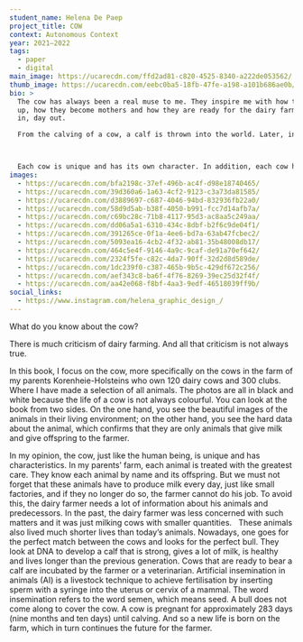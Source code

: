 ```yaml
---
student_name: Helena De Paep
project_title: COW
context: Autonomous Context
year: 2021—2022
tags:
  - paper
  - digital
main_image: https://ucarecdn.com/ffd2ad81-c820-4525-8340-a222de053562/
thumb_image: https://ucarecdn.com/eebc0ba5-18fb-47fe-a198-a101b686ae0b/
bio: >
  The cow has always been a real muse to me. They inspire me with how they grow
  up, how they become mothers and how they are ready for the dairy farmer, day
  in, day out. 

  From the calving of a cow, a calf is thrown into the world. Later, in her teens, she becomes a yearlings. After her first calving, she becomes a heifer. And finally, it becomes a cow from its second calving.  



  Each cow is unique and has its own character. In addition, each cow has its own spots. These marks are as unique as people’s fingerprints.  I am very proud as a farmer’s daughter and am very happy that I can portray these animals in this book. The book can always be extended because animals are added all the time.
images:
  - https://ucarecdn.com/bfa2198c-37ef-496b-ac4f-d98e18740465/
  - https://ucarecdn.com/39d360a6-1a63-4cf2-9123-c3a73da81585/
  - https://ucarecdn.com/d3889697-c687-4046-94bd-832936fb22a0/
  - https://ucarecdn.com/58d9d5ab-b38f-4050-b991-fcc7d14afb7a/
  - https://ucarecdn.com/c69bc28c-71b8-4117-95d3-ac8aa5c249aa/
  - https://ucarecdn.com/dd06a5a1-6310-434c-8dbf-b2f6c9de04f1/
  - https://ucarecdn.com/391265ce-0f1a-4ee6-bd7a-63ab47fcbec2/
  - https://ucarecdn.com/5093ea16-4cb2-4f32-ab81-35b48008db17/
  - https://ucarecdn.com/464c5e4f-9146-4a9c-9caf-de91a70ef642/
  - https://ucarecdn.com/2324f5fe-c82c-4da7-90ff-32d2d8d589de/
  - https://ucarecdn.com/1dc239f0-c387-465b-9b5c-429df672c256/
  - https://ucarecdn.com/aef343c8-ba6f-4f76-8269-39ec25d32f4f/
  - https://ucarecdn.com/aa42e068-f8bf-4aa3-9edf-46518039ff9b/
social_links:
  - https://www.instagram.com/helena_graphic_design_/
---
```

What do you know about the cow? 



There is much criticism of dairy farming. And all that criticism is not always true. 



In this book, I focus on the cow, more specifically on the cows in the farm of my parents Korenheie-Holsteins who own 120 dairy cows and 300 clubs. Where I have made a selection of all animals. The photos are all in black and white because the life of a cow is not always colourful. You can look at the book from two sides. On the one hand, you see the beautiful images of the animals in their living environment; on the other hand, you see the hard data about the animal, which confirms that they are only animals that give milk and give offspring to the farmer. 



In my opinion, the cow, just like the human being, is unique and has characteristics. In my parents’ farm, each animal is treated with the greatest care. They know each animal by name and its offspring. But we must not forget that these animals have to produce milk every day, just like small factories, and if they no longer do so, the farmer cannot do his job. To avoid this, the dairy farmer needs a lot of information about his animals and predecessors. In the past, the dairy farmer was less concerned with such matters and it was just milking cows with smaller quantities.   These animals also lived much shorter lives than today’s animals. Nowadays, one goes for the perfect match between the cows and looks for the perfect bull. They look at DNA to develop a calf that is strong, gives a lot of milk, is healthy and lives longer than the previous generation. Cows that are ready to bear a calf are incubated by the farmer or a veterinarian. Artificial insemination in animals (AI) is a livestock technique to achieve fertilisation by inserting sperm with a syringe into the uterus or cervix of a mammal. The word insemination refers to the word semen, which means seed. A bull does not come along to cover the cow. A cow is pregnant for approximately 283 days (nine months and ten days) until calving. And so a new life is born on the farm, which in turn continues the future for the farmer.